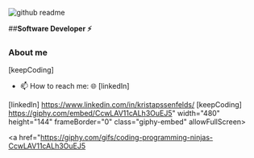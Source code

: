 ![github readme](https://user-images.githubusercontent.com/70596233/232857168-e3a428e0-2792-40af-838d-3c0e9200622f.png)

##**Software Developer :zap:**

### About me ###
  [keepCoding]
- 📫 How to reach me: :globe_with_meridians: [linkedIn]

[linkedIn] https://www.linkedin.com/in/kristapssenfelds/
[keepCoding] https://giphy.com/embed/CcwLAV11cALh3OuEJ5" width="480" height="144" frameBorder="0" class="giphy-embed" allowFullScreen></iframe><p><a href="https://giphy.com/gifs/coding-programming-ninjas-CcwLAV11cALh3OuEJ5
